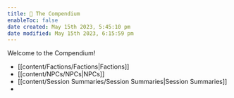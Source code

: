 ```yaml
---
title: 🐉 The Compendium
enableToc: false
date created: May 15th 2023, 5:45:10 pm
date modified: May 15th 2023, 6:15:59 pm
---
```


Welcome to the Compendium!

- [[content/Factions/Factions|Factions]]
- [[content/NPCs/NPCs|NPCs]]
- [[content/Session Summaries/Session Summaries|Session Summaries]]
- 